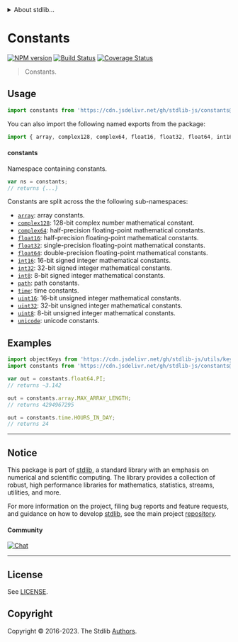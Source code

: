<!--

@license Apache-2.0

Copyright (c) 2018 The Stdlib Authors.

Licensed under the Apache License, Version 2.0 (the "License");
you may not use this file except in compliance with the License.
You may obtain a copy of the License at

   http://www.apache.org/licenses/LICENSE-2.0

Unless required by applicable law or agreed to in writing, software
distributed under the License is distributed on an "AS IS" BASIS,
WITHOUT WARRANTIES OR CONDITIONS OF ANY KIND, either express or implied.
See the License for the specific language governing permissions and
limitations under the License.

-->


<details>
  <summary>
    About stdlib...
  </summary>
  <p>We believe in a future in which the web is a preferred environment for numerical computation. To help realize this future, we've built stdlib. stdlib is a standard library, with an emphasis on numerical and scientific computation, written in JavaScript (and C) for execution in browsers and in Node.js.</p>
  <p>The library is fully decomposable, being architected in such a way that you can swap out and mix and match APIs and functionality to cater to your exact preferences and use cases.</p>
  <p>When you use stdlib, you can be absolutely certain that you are using the most thorough, rigorous, well-written, studied, documented, tested, measured, and high-quality code out there.</p>
  <p>To join us in bringing numerical computing to the web, get started by checking us out on <a href="https://github.com/stdlib-js/stdlib">GitHub</a>, and please consider <a href="https://opencollective.com/stdlib">financially supporting stdlib</a>. We greatly appreciate your continued support!</p>
</details>

# Constants

[![NPM version][npm-image]][npm-url] [![Build Status][test-image]][test-url] [![Coverage Status][coverage-image]][coverage-url] <!-- [![dependencies][dependencies-image]][dependencies-url] -->

> Constants.



<section class="usage">

## Usage

```javascript
import constants from 'https://cdn.jsdelivr.net/gh/stdlib-js/constants@v0.1.1-deno/mod.js';
```

You can also import the following named exports from the package:

```javascript
import { array, complex128, complex64, float16, float32, float64, int16, int32, int8, path, time, uint16, uint32, uint8, unicode } from 'https://cdn.jsdelivr.net/gh/stdlib-js/constants@v0.1.1-deno/mod.js';
```

#### constants

Namespace containing constants.

```javascript
var ns = constants;
// returns {...}
```

Constants are split across the the following sub-namespaces:

<!-- <toc pattern="*"> -->

<div class="namespace-toc">

-   <span class="signature">[`array`][@stdlib/constants/array]</span><span class="delimiter">: </span><span class="description">array constants.</span>
-   <span class="signature">[`complex128`][@stdlib/constants/complex128]</span><span class="delimiter">: </span><span class="description">128-bit complex number mathematical constant.</span>
-   <span class="signature">[`complex64`][@stdlib/constants/complex64]</span><span class="delimiter">: </span><span class="description">half-precision floating-point mathematical constants.</span>
-   <span class="signature">[`float16`][@stdlib/constants/float16]</span><span class="delimiter">: </span><span class="description">half-precision floating-point mathematical constants.</span>
-   <span class="signature">[`float32`][@stdlib/constants/float32]</span><span class="delimiter">: </span><span class="description">single-precision floating-point mathematical constants.</span>
-   <span class="signature">[`float64`][@stdlib/constants/float64]</span><span class="delimiter">: </span><span class="description">double-precision floating-point mathematical constants.</span>
-   <span class="signature">[`int16`][@stdlib/constants/int16]</span><span class="delimiter">: </span><span class="description">16-bit signed integer mathematical constants.</span>
-   <span class="signature">[`int32`][@stdlib/constants/int32]</span><span class="delimiter">: </span><span class="description">32-bit signed integer mathematical constants.</span>
-   <span class="signature">[`int8`][@stdlib/constants/int8]</span><span class="delimiter">: </span><span class="description">8-bit signed integer mathematical constants.</span>
-   <span class="signature">[`path`][@stdlib/constants/path]</span><span class="delimiter">: </span><span class="description">path constants.</span>
-   <span class="signature">[`time`][@stdlib/constants/time]</span><span class="delimiter">: </span><span class="description">time constants.</span>
-   <span class="signature">[`uint16`][@stdlib/constants/uint16]</span><span class="delimiter">: </span><span class="description">16-bit unsigned integer mathematical constants.</span>
-   <span class="signature">[`uint32`][@stdlib/constants/uint32]</span><span class="delimiter">: </span><span class="description">32-bit unsigned integer mathematical constants.</span>
-   <span class="signature">[`uint8`][@stdlib/constants/uint8]</span><span class="delimiter">: </span><span class="description">8-bit unsigned integer mathematical constants.</span>
-   <span class="signature">[`unicode`][@stdlib/constants/unicode]</span><span class="delimiter">: </span><span class="description">unicode constants.</span>

</div>

<!-- </toc> -->

</section>

<!-- /.usage -->

<section class="examples">

## Examples

<!-- eslint no-undef: "error" -->

```javascript
import objectKeys from 'https://cdn.jsdelivr.net/gh/stdlib-js/utils/keys@deno/mod.js';
import constants from 'https://cdn.jsdelivr.net/gh/stdlib-js/constants@v0.1.1-deno/mod.js';

var out = constants.float64.PI;
// returns ~3.142

out = constants.array.MAX_ARRAY_LENGTH;
// returns 4294967295

out = constants.time.HOURS_IN_DAY;
// returns 24
```

</section>

<!-- /.examples -->

<!-- Section for related `stdlib` packages. Do not manually edit this section, as it is automatically populated. -->

<section class="related">

</section>

<!-- /.related -->

<!-- Section for all links. Make sure to keep an empty line after the `section` element and another before the `/section` close. -->


<section class="main-repo" >

* * *

## Notice

This package is part of [stdlib][stdlib], a standard library with an emphasis on numerical and scientific computing. The library provides a collection of robust, high performance libraries for mathematics, statistics, streams, utilities, and more.

For more information on the project, filing bug reports and feature requests, and guidance on how to develop [stdlib][stdlib], see the main project [repository][stdlib].

#### Community

[![Chat][chat-image]][chat-url]

---

## License

See [LICENSE][stdlib-license].


## Copyright

Copyright &copy; 2016-2023. The Stdlib [Authors][stdlib-authors].

</section>

<!-- /.stdlib -->

<!-- Section for all links. Make sure to keep an empty line after the `section` element and another before the `/section` close. -->

<section class="links">

[npm-image]: http://img.shields.io/npm/v/@stdlib/constants.svg
[npm-url]: https://npmjs.org/package/@stdlib/constants

[test-image]: https://github.com/stdlib-js/constants/actions/workflows/test.yml/badge.svg?branch=v0.1.1
[test-url]: https://github.com/stdlib-js/constants/actions/workflows/test.yml?query=branch:v0.1.1

[coverage-image]: https://img.shields.io/codecov/c/github/stdlib-js/constants/main.svg
[coverage-url]: https://codecov.io/github/stdlib-js/constants?branch=main

<!--

[dependencies-image]: https://img.shields.io/david/stdlib-js/constants.svg
[dependencies-url]: https://david-dm.org/stdlib-js/constants/main

-->

[chat-image]: https://img.shields.io/gitter/room/stdlib-js/stdlib.svg
[chat-url]: https://app.gitter.im/#/room/#stdlib-js_stdlib:gitter.im

[stdlib]: https://github.com/stdlib-js/stdlib

[stdlib-authors]: https://github.com/stdlib-js/stdlib/graphs/contributors

[umd]: https://github.com/umdjs/umd
[es-module]: https://developer.mozilla.org/en-US/docs/Web/JavaScript/Guide/Modules

[deno-url]: https://github.com/stdlib-js/constants/tree/deno
[umd-url]: https://github.com/stdlib-js/constants/tree/umd
[esm-url]: https://github.com/stdlib-js/constants/tree/esm
[branches-url]: https://github.com/stdlib-js/constants/blob/main/branches.md

[stdlib-license]: https://raw.githubusercontent.com/stdlib-js/constants/main/LICENSE

<!-- <toc-links> -->

[@stdlib/constants/array]: https://github.com/stdlib-js/constants/tree/main/array

[@stdlib/constants/complex128]: https://github.com/stdlib-js/constants/tree/main/complex128

[@stdlib/constants/complex64]: https://github.com/stdlib-js/constants/tree/main/complex64

[@stdlib/constants/float16]: https://github.com/stdlib-js/constants/tree/main/float16

[@stdlib/constants/float32]: https://github.com/stdlib-js/constants/tree/main/float32

[@stdlib/constants/float64]: https://github.com/stdlib-js/constants/tree/main/float64

[@stdlib/constants/int16]: https://github.com/stdlib-js/constants/tree/main/int16

[@stdlib/constants/int32]: https://github.com/stdlib-js/constants/tree/main/int32

[@stdlib/constants/int8]: https://github.com/stdlib-js/constants/tree/main/int8

[@stdlib/constants/path]: https://github.com/stdlib-js/constants/tree/main/path

[@stdlib/constants/time]: https://github.com/stdlib-js/constants/tree/main/time

[@stdlib/constants/uint16]: https://github.com/stdlib-js/constants/tree/main/uint16

[@stdlib/constants/uint32]: https://github.com/stdlib-js/constants/tree/main/uint32

[@stdlib/constants/uint8]: https://github.com/stdlib-js/constants/tree/main/uint8

[@stdlib/constants/unicode]: https://github.com/stdlib-js/constants/tree/main/unicode

<!-- </toc-links> -->

</section>

<!-- /.links -->
